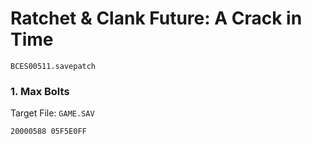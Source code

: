 #  Ratchet & Clank Future: A Crack in Time 

`BCES00511.savepatch`

### 1. Max Bolts

Target File: `GAME.SAV`

```
20000588 05F5E0FF
```

